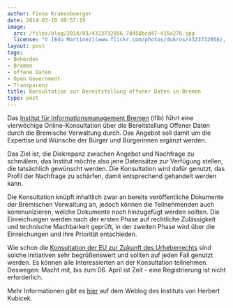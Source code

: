 ```yaml
---
author: Fiona Krakenbuerger
date: 2014-03-10 09:57:19
image:
  src: /files/blog/2014/03/4323732956_7d458bcd47-415x276.jpg
  license: "© [Edu Martinez](www.flickr.com/photos/dukros/4323732956), Creative Commons 2.0"
layout: post
tags:
- Behörden
- Bremen
- offene Daten
- Open Government
- Transparenz
title: Konsultation zur Bereitstellung offener Daten in Bremen
type: post
---
```

Das [Institut für Informationsmanagement Bremen](http://www.ifib.de) (ifib) führt eine vierwöchige Online-Konsultation über die Bereitstellung Offener Daten durch die Bremische Verwaltung durch. Das Angebot soll damit um die Expertise und Wünsche der Bürger und Bürgerinnen ergänzt werden.

Das Ziel ist, die Diskrepanz zwischen Angebot und Nachfrage zu schmälern, das Institut möchte also jene Datensätze zur Verfügung stellen, die tatsächlich gewünscht werden. Die Konsultation wird dafür genutzt, das Profil der Nachfrage zu schärfen, damit entsprechend gehandelt werden kann. 

Die Konsultation knüpft inhaltlich zwar an bereits veröffentliche Dokumente der Bremischen Verwaltung an, jedoch können die Teilnehmenden auch kommunizieren, welche Dokumente noch hinzugefügt werden sollten. Die Einreichungen werden nach der ersten Phase auf rechtliche Zulässigkeit und technische Machbarkeit geprüft, in der zweiten Phase wird über die Einreichungen und ihre Priorität entschieden. 

Wie schon die [Konsultation der EU zur Zukunft des Urheberrechts](http://irights.info/webschau/eu-kommission-offentliche-konsultation-zur-zukunft-des-europaischen-urheberrechts/20077) sind solche Initiativen sehr begrüßenswert und sollten auf jeden Fall genutzt werden. Es können alle Interessierten an der Konsultation teilnehmen. Deswegen: Macht mit, bis zum 06. April ist Zeit - eine Registrierung ist nicht erforderlich. 

Mehr Informationen gibt es [hier](Konsultation%20f%C3%BCr%20ein%20bedarfsgerechtes%20Open%20Data%20Angebot%20in%20Bremen) auf dem Weblog des Instituts von Herbert Kubicek.